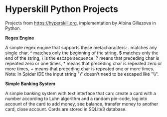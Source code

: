 # Hyperskill Python Projects
Projects from https://hyperskill.org, implementation by Albina Giliazova in Python.

**Regex Engine**

A simple regex engine that supports these metacharacters:
. matches any single char,
^ matches only the beginning of the string,
$ matches only the end of the string,
\\ is the escape sequence,
? means that preceding char is repeated zero or one times,
\* means that preceding char is repeated zero or more times,
\+ means that preceding char is repeated one or more times. 
Note: In Spider IDE the input string "\\" doesn't need to be escaped like "\\\\".

**Simple Banking System**

A simple banking system with text interface that can:
create a card with a number according to Luhn algorithm and a random pin-code,
log into account of the card to add money, 
see balance, 
transfer money to another card, 
close account.
Cards are stored in SQLite3 database.


